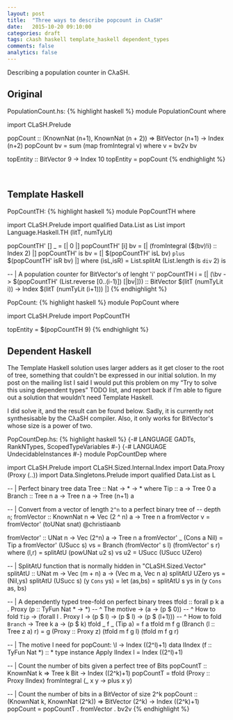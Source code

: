 ```yaml
---
layout: post
title:  "Three ways to describe popcount in CλaSH"
date:   2015-10-20 09:10:00
categories: draft
tags: cλash haskell template_haskell dependent_types
comments: false
analytics: false
---
```


Describing a population counter in CλaSH.

## Original

PopulationCount.hs:
{% highlight haskell %}
module PopulationCount where

import CLaSH.Prelude

popCount :: (KnownNat (n+1), KnownNat (n + 2))
         => BitVector (n+1)
         -> Index (n+2)
popCount bv = sum (map fromIntegral v)
  where
    v = bv2v bv

topEntity :: BitVector 9 -> Index 10
topEntity = popCount
{% endhighlight %}

<br>

## Template Haskell

PopCountTH:
{% highlight haskell %}
module PopCountTH where

import           CLaSH.Prelude
import qualified Data.List           as List
import           Language.Haskell.TH (litT, numTyLit)

popCountTH' []  _  = [| 0 |]
popCountTH' [i] bv = [| (fromIntegral ($(bv)!i) :: Index 2) |]
popCountTH' is  bv = [| $(popCountTH' isL bv) `plus`
                        $(popCountTH' isR bv) |]
  where
    (isL,isR) = List.splitAt (List.length is `div` 2) is

-- | A population counter for BitVector's of lenght 'i'
popCountTH i =
  [| (\bv -> $(popCountTH' (List.reverse [0..(i-1)]) [|bv|]))
     :: BitVector $(litT (numTyLit i))
     -> Index $(litT (numTyLit (i+1))) |]
{% endhighlight %}

PopCount:
{% highlight haskell %}
module PopCount where

import CLaSH.Prelude
import PopCountTH

topEntity = $(popCountTH 9)
{% endhighlight %}

## Dependent Haskell

The Template Haskell solution uses larger adders as it get closer
to the root of tree, something that couldn't be expressed in our
initial solution. In my post on the mailing list I said I would put
this problem on my “Try to solve this using dependent types” TODO
list, and report back if I’m able to figure out  a solution that
wouldn’t need Template Haskell.

I did solve it, and the result can be found below. Sadly, it is
currently not synthesisable by the CλaSH compiler. Also, it only
works for BitVector's whose size is a power of two.

PopCountDep.hs:
{% highlight haskell %}
{-# LANGUAGE GADTs, RankNTypes, ScopedTypeVariables #-}
{-# LANGUAGE UndecidableInstances #-}
module PopCountDep where

import CLaSH.Prelude
import CLaSH.Sized.Internal.Index
import Data.Proxy (Proxy (..))
import Data.Singletons.Prelude
import qualified Data.List as L

-- | Perfect binary tree
data Tree :: Nat -> * -> * where
  Tip    :: a -> Tree 0 a
  Branch :: Tree n a -> Tree n a -> Tree (n+1) a

-- | Convert from a vector of length `2^n` to a perfect binary tree of
-- depth `n`;
fromVector :: KnownNat n => Vec (2 ^ n) a -> Tree n a
fromVector v = fromVector' (toUNat snat) @christiaanb

fromVector' :: UNat n -> Vec (2^n) a -> Tree n a
fromVector' _         (Cons a Nil) = Tip a
fromVector' (USucc s) vs           = Branch (fromVector' s l)
                                            (fromVector' s r)
  where
    (l,r) = splitAtU (powUNat u2 s) vs
    u2    = USucc (USucc UZero)

-- | SplitAtU function that is normally hidden in "CLaSH.Sized.Vector"
splitAtU :: UNat m -> Vec (m + n) a -> (Vec m a, Vec n a)
splitAtU UZero     ys            = (Nil,ys)
splitAtU (USucc s) (y `Cons` ys) = let (as,bs) = splitAtU s ys
                                   in  (y `Cons` as, bs)

-- | A dependently typed tree-fold on perfect binary trees
tfold :: forall p k a .
         Proxy (p :: TyFun Nat * -> *)
         -- ^ The motive
      -> (a -> (p $ 0))
         -- ^ How to fold `Tip`
      -> (forall l . Proxy l -> (p $ l) -> (p $ l) -> (p $ (l+1)))
         -- ^ How to fold `Branch`
      -> Tree k a
      -> (p $ k)
tfold _ f _ (Tip a)                    = f a
tfold m f g (Branch (l :: Tree z a) r) = g (Proxy :: Proxy z)
                                           (tfold m f g l)
                                           (tfold m f g r)

-- | The motive I need for popCount: \l -> Index ((2^l)+1)
data IIndex (f :: TyFun Nat *) :: *
type instance Apply IIndex l = Index ((2^l)+1)

-- | Count the number of bits given a perfect tree of Bits
popCountT :: KnownNat k => Tree k Bit -> Index ((2^k)+1)
popCountT = tfold (Proxy :: Proxy IIndex) fromIntegral
                  (\_ x y -> plus x y)

-- | Count the number of bits in a BitVector of size 2^k
popCount :: (KnownNat k, KnownNat (2^k))
         => BitVector (2^k)
         -> Index ((2^k)+1)
popCount = popCountT . fromVector . bv2v
{% endhighlight %}
